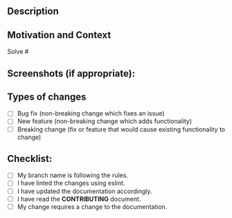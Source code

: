 <!--- Provide a general summary of your changes in the Title above -->
<!--- Please name your branch using 'feat, fix, docs, style, refactor, perf, test' prefix, such as 'feat-addSidebar-20181031' -->
## Description
<!--- Describe your changes in detail -->

## Motivation and Context
<!-- If there is no issue, please open a new issue first -->
<!-- Solve #Issue -->
Solve #

## Screenshots (if appropriate):

## Types of changes
<!--- What types of changes does your code introduce? Put an `x` in all the boxes that apply: -->
<!--- For Example:
- [x] Bug fix (non-breaking change which fixes an issue)
- [ ] New feature (non-breaking change which adds functionality)
- [ ] Breaking change (fix or feature that would cause existing functionality to change)
-->
- [ ] Bug fix (non-breaking change which fixes an issue)
- [ ] New feature (non-breaking change which adds functionality)
- [ ] Breaking change (fix or feature that would cause existing functionality to change)

## Checklist:
<!--- Go over all the following points, and put an `x` in all the boxes that apply. -->
<!--- If you're unsure about any of these, don't hesitate to ask. We're here to help! -->
- [ ] My branch name is following the rules.
- [ ] I have linted the changes using eslint.
- [ ] I have updated the documentation accordingly.
- [ ] I have read the **CONTRIBUTING** document.
- [ ] My change requires a change to the documentation.
